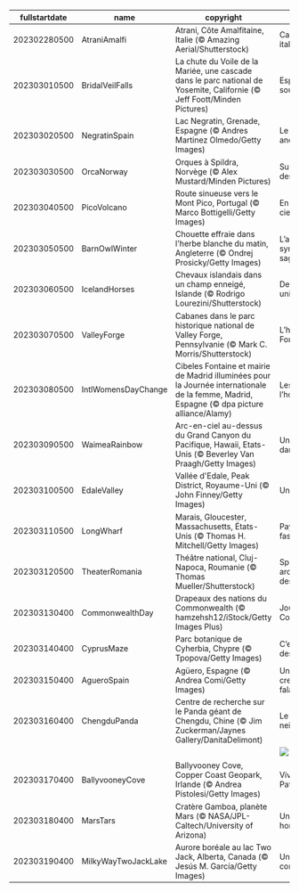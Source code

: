 |fullstartdate|name|copyright|title|image|
|--|--|--|--|--|
202302280500|AtraniAmalfi|Atrani, Côte Amalfitaine, Italie (© Amazing Aerial/Shutterstock)|Carte postale italienne|![](/fr-CA/2023/03/202302280500AtraniAmalfi.jpg)|
202303010500|BridalVeilFalls|La chute du Voile de la Mariée, une cascade dans le parc national de Yosemite, Californie (© Jeff Foott/Minden Pictures)|Esprit du vent soufflant|![](/fr-CA/2023/03/202303010500BridalVeilFalls.jpg)|
202303020500|NegratinSpain|Lac Negratin, Grenade, Espagne (© Andres Martinez Olmedo/Getty Images)|Le Colorado andalou|![](/fr-CA/2023/03/202303020500NegratinSpain.jpg)|
202303030500|OrcaNorway|Orques à Spildra, Norvège (© Alex Mustard/Minden Pictures)|Superprédateurs des mers|![](/fr-CA/2023/03/202303030500OrcaNorway.jpg)|
202303040500|PicoVolcano|Route sinueuse vers le Mont Pico, Portugal (© Marco Bottigelli/Getty Images)|En route vers le ciel|![](/fr-CA/2023/03/202303040500PicoVolcano.jpg)|
202303050500|BarnOwlWinter|Chouette effraie dans l'herbe blanche du matin, Angleterre (© Ondrej Prosicky/Getty Images)|L’animal symbole de la sagesse|![](/fr-CA/2023/03/202303050500BarnOwlWinter.jpg)|
202303060500|IcelandHorses|Chevaux islandais dans un champ enneigé, Islande (© Rodrigo Lourezini/Shutterstock)|Des chevaux uniques|![](/fr-CA/2023/03/202303060500IcelandHorses.jpg)|
202303070500|ValleyForge|Cabanes dans le parc historique national de Valley Forge, Pennsylvanie (© Mark C. Morris/Shutterstock)|L’hiver à Valley Forge|![](/fr-CA/2023/03/202303070500ValleyForge.jpg)|
202303080500|IntlWomensDayChange|Cibeles Fontaine et mairie de Madrid illuminées pour la Journée internationale de la femme, Madrid, Espagne (© dpa picture alliance/Alamy)|Les Femmes à l’honneur|![](/fr-CA/2023/03/202303080500IntlWomensDayChange.jpg)|
202303090500|WaimeaRainbow|Arc-en-ciel au-dessus du Grand Canyon du Pacifique, Hawaii, Etats-Unis (© Beverley Van Praagh/Getty Images)|Un arc en ciel dans la brume|![](/fr-CA/2023/03/202303090500WaimeaRainbow.jpg)|
202303100500|EdaleValley|Vallée d'Edale, Peak District, Royaume-Uni (© John Finney/Getty Images)|Un puzzle géant|![](/fr-CA/2023/03/202303100500EdaleValley.jpg)|
202303110500|LongWharf|Marais, Gloucester, Massachusetts, États-Unis (© Thomas H. Mitchell/Getty Images)|Paysage salé fascinant|![](/fr-CA/2023/03/202303110500LongWharf.jpg)|
202303120500|TheaterRomania|Théâtre national, Cluj-Napoca, Roumanie (© Thomas Mueller/Shutterstock)|Splendeur architecturale des Balkans|![](/fr-CA/2023/03/202303120500TheaterRomania.jpg)|
202303130400|CommonwealthDay|Drapeaux des nations du Commonwealth (© hamzehsh12/iStock/Getty Images Plus)|Journée du Commonwealth|![](/fr-CA/2023/03/202303130400CommonwealthDay.jpg)|
202303140400|CyprusMaze|Parc botanique de Cyherbia, Chypre (© Tpopova/Getty Images)|C’est la journée des matheux !|![](/fr-CA/2023/03/202303140400CyprusMaze.jpg)|
202303150400|AgueroSpain|Agüero, Espagne (© Andrea Comi/Getty Images)|Un village au creux des falaises|![](/fr-CA/2023/03/202303150400AgueroSpain.jpg)|
202303160400|ChengduPanda|Centre de recherche sur le Panda géant de Chengdu, Chine (© Jim Zuckerman/Jaynes Gallery/DanitaDelimont)|Le panda des neiges!|![](/fr-CA/2023/03/202303160400ChengduPanda.jpg)|
||||![](/fr-CA/2023/03/.jpg)|
202303170400|BallyvooneyCove|Ballyvooney Cove, Copper Coast Geopark, Irlande (© Andrea Pistolesi/Getty Images)|Vive la Saint Patrick!|![](/fr-CA/2023/03/202303170400BallyvooneyCove.jpg)|
202303180400|MarsTars|Cratère Gamboa, planète Mars (© NASA/JPL-Caltech/University of Arizona)|Un paysage hors du monde|![](/fr-CA/2023/03/202303180400MarsTars.jpg)|
202303190400|MilkyWayTwoJackLake|Aurore boréale au lac Two Jack, Alberta, Canada (© Jesús M. García/Getty Images)|Un paysage de conte de fées|![](/fr-CA/2023/03/202303190400MilkyWayTwoJackLake.jpg)|
